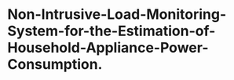 # Non-Intrusive-Load-Monitoring-System-for-the-Estimation-of-Household-Appliance-Power-Consumption.


